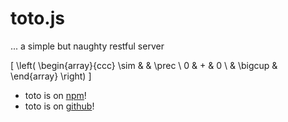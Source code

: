 # toto.js

... a simple but naughty restful server

\[
\left(
\begin{array}{ccc}
\sim & & \prec \\
0 & + & 0 \\
& \bigcup & 
\end{array}
\right)
\]

- toto is on [npm](https://npmjs.com/package/totojs)!
- toto is on [github](https://github.com/opeltre/toto)!

